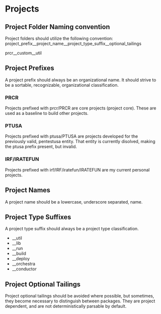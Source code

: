 # Projects

## Project Folder Naming convention

Project folders should utilize the following convention: project_prefix__project_name__project_type_suffix__optional_tailings

prcr__custom__util

## Project Prefixes

A project prefix should always be an organizational name.  It should strive to be a sortable, recognizable, organizational classification.

### PRCR

Projects prefixed with prcr/PRCR are core projects (project core).  These are used as a
baseline to build other projects.

### PTUSA

Projects prefixed with ptusa/PTUSA are projects developed for the previously valid, pentestusa entity.  That entity is currently disolved, making the ptusa prefix present, but invalid. 

### IRF/IRATEFUN

Projects prefixed with irf/IRF/iratefun/IRATEFUN are my current personal projects.

## Project Names

A project name should be a lowercase, underscore separated, name.

## Project Type Suffixes

A project type suffix should always be a project type classification.

* __util
* __lib
* __run
* __build
* __deploy
* __orchestra
* __conductor


## Project Optional Tailings

Project optional tailings should be avoided where possible, but sometimes, they become necessary to distinguish between packages.  They are project dependent, and are not deterministically parsable by default.
